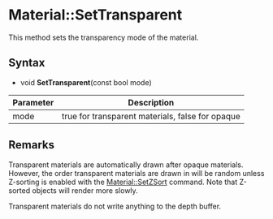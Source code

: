 # Material::SetTransparent

This method sets the transparency mode of the material.

## Syntax

- void **SetTransparent**(const bool mode)

| Parameter | Description |
|---|---|
| mode | true for transparent materials, false for opaque |

## Remarks

Transparent materials are automatically drawn after opaque materials. However, the order transparent materials are drawn in will be random unless Z-sorting is enabled with the [Material::SetZSort](Material_SetZSort.md) command. Note that Z-sorted objects will render more slowly.

Transparent materials do not write anything to the depth buffer.
